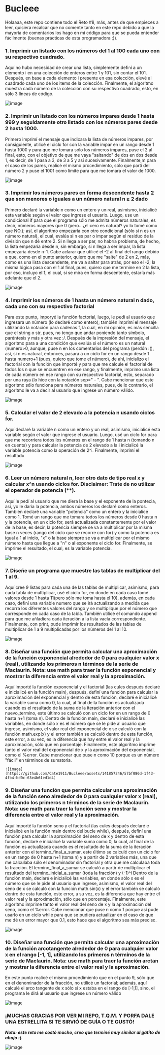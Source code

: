# Bucleee
Holaaaa, este repo contiene todo el Reto #8, más, antes de que empieces a leer, quisiera recalcar que no comenté tanto en este repo debido a que la mayoría de comentarios los hago en mi código para que se pueda entender fácilmente (buenas prácticas de esta programadora ;)).
### 1. Imprimir un listado con los números del 1 al 100 cada uno con su respectivo cuadrado.
   Aquí no hubo necesidad de crear una lista, simplemente definí a un elemento i en una colección de enteros entre 1 y 101, sin contar el 101. Después, en base a cada elemento i presente en esa colección, elevé al cuadrado cada uno de los items de la colección. Finalmente, el algoritmo muestra cada número de la colección con su respectivo cuadrado, esto, en sólo 3 líneas de código.

   ![image](https://github.com/Cate1911/Bucleee/assets/141857246/fd391f2d-f384-48f1-bf48-8faeee02c10c)

### 2. Imprimir un listado con los números impares desde 1 hasta 999 y seguidamente otro listado con los números pares desde 2 hasta 1000.
   Primero imprimí el mensaje que indicara la lista de números impares, por consiguiente, utilicé el ciclo for con la variable impar en un rango desde 1 hasta 1000 y para que me tomara sólo los números impares, puse el 2 al final, esto, con el objetivo de que me vaya "saltando" de dos en dos desde 1, es decir, de 1 pasa a 3, de 3 a 5 y así sucesivamente.
   Finalmente,m para el caso de los pares, realicé el mismo procedimiento, sólo que partí del número 2 y puse el 1001 como límite para que me tomara el valor de 1000.

   ![image](https://github.com/Cate1911/Bucleee/assets/141857246/b10e2a94-dccc-4ef9-aeed-2b5f609fca41)

### 3. Imprimir los números pares en forma descendente hasta 2 que son menores o iguales a un número natural n ≥ 2 dado
   Primero declaré la variable n como un entero y un real, asimismo, inicialicé esta variable según el valor que ingrese el usuario. Luego, use un condicional if para que el programa sólo me admita números naturales, es decir, números mayores que 0 (pero...¿el cero es natural? yo lo tomé como que NO.); así, el algoritmo empezaría con otro condicional (sólo si n es un número natural), el cual, evalúa si n es par o impar según el residuo de la división que n dé entre 2. Si n llega a ser par, no habría problema, de hecho, la lista empezaría desde n, sin embargo, si n llega a ser impar, la lista empezaría desde n-1.
   Cabe aclarar que utilicé el -2 al final del rango debido a que, como en el punto anterior, quiero que me "salte" de 2 en 2, más, como es una lista descendente, me va a saltar para atrás, por eso el -2; la misma lógica pasa con el 1 al final, pues, quiero que me termine en 2 la lista, por eso, incluyo el 1, el cual, si se mira en forma descentente, estaría más adelante que el 2. 

   ![image](https://github.com/Cate1911/Bucleee/assets/141857246/1030f53f-d512-4743-8adb-104d4a98abe4)

### 4. Imprimir los números de 1 hasta un número natural n dado, cada uno con su respectivo factorial
Para este punto, imporyé la función factorial, luego, le pedí al usuario que ingresara un número (lo declaré como entero); también imprimí el mensaje utilizando la notación para cadenas f, la cual, en mi opinión, es más sencilla que el string o str, pues, no tengo que andar poniendo tanto símbolo, paréntesis y más y otra vez :/.
Después de la impresión del mensaje, el algoritmo para a una condición que evalúa si el número es un natural (numero>0, aunque, puse n en los comentarios del programa (perdón :(), así, si n es natural, entonces, pasará a un ciclo for en un rango desde 1 hasta numero+1 (pues, quiero que tome el número), de ahí, inicializo el factorial con la función que importé y para que me calcule el factorial de todos los n que se encuentren en ese rango, y finalmente, imprimo una lista de cada número en ese rango con su respectivo factorial, esto, separado por una raya (lo hice con la notación sep=" - ". Cabe mencionar que este algoritmo sólo funciona para números naturales, pues, de lo contrario, el algoritmo le va a decir al usuario que ingrese un número válido.

   ![image](https://github.com/Cate1911/Bucleee/assets/141857246/23ccf357-eb8e-4ccc-9aa4-755bfee5df54)

### 5. Calcular el valor de 2 elevado a la potencia n usando ciclos for.
   Aquí declaré la variable n como un entero y un real, asimismo, inicialicé esta variable según el valor que ingrese el usuario. Luego, usé un ciclo for para que me recorriera todos los números en el rango de 1 hasta n (tomando n en cuenta) y para calcular la potencia de 2 elevado a la i inicialicé la variable potencia como la operación de 2^i. Finalmente, imprimí el resultado.

   ![image](https://github.com/Cate1911/Bucleee/assets/141857246/c0581f95-bdd2-43ac-b071-2ebebc85ddaa)

### 6. Leer un número natural n, leer otro dato de tipo real x y calcular x^n usando ciclos for. Disclaimer: Trate de no utilizar el operador de potencia (**).
Aquí le pedí al usuario que me diera la base y el exponente de la pontecia, así, yo le daría la potencia, ambos números los declaré como enteros. También declaré una variable "potencia" como un entero y la inicialicé como 1.
Tomé un rango que me tomara todos los números desde 0 hasta n y la potencia, en un ciclo for, será actualizada constantemente por el valor de la base, es decir, la potencia siempre se va a multiplicar por la misma base n veces (rango del ciclo que se recorre con for) y como la potencia es igual a 1 al inicio, "x" o la base siempre se va a multiplicar por el mismo número hasta que llegue a "n" o al exponente el ciclo for. Finalmente, se imprime el resultado, el cual, es la variable potencia.

   ![image](https://github.com/Cate1911/Bucleee/assets/141857246/3a2e991e-1e17-4d07-8580-8b65739b767f)

### 7. Diseñe un programa que muestre las tablas de multiplicar del 1 al 9.
   Aquí cree 9 listas para cada una de las tablas de multiplicar, asimismo, para cada tabla de multiplicar, usé el ciclo for, en donde en cada caso tomé valores desde 1 hasta 11(pero sólo me toma hasta el 10), además, en cada caso, definí una variable numero que se irá actualizando a medida que recorra los diferentes valores del rango y se multiplique por el número que corresponde en cada caso de la tabla. También utilicé el comando append para que me añladiera cada iteración a la lista vacía correspondiente. Finalmente, con print, pude imprimir los resultados de las tablas de multiplicar de 1 a 9 multiplicadas por los números del 1 al 10.

   ![image](https://github.com/Cate1911/Bucleee/assets/141857246/e2f6bb81-78f4-4075-a304-aba3e4669786)

### 8. Diseñar una función que permita calcular una aproximación de la función exponencial alrededor de 0 para cualquier valor x (real), utilizando los primeros n términos de la serie de Maclaurin. Nota: use math para traer la función exponencial y mostrar la diferencia entre el valor real y la aproximación.
Aquí importé la función exponencial y el factorial (las cules después declaré e inicialicé en la función main), después, definí una función para calcular la aproximación del exponencial y dentro de esta función, declaré e inicialicé la variable suma como 0, la cual, al final de la función es actualizada cuando es el resultado de la suma de la iteración anterior con el nuevo_termino, este último se calculó con un ciclo for en un rango de 0 hasta n+1 (toma n).
Dentro de la función main, declaré e inicialicé las variables, en donde sólo x es el número que se le pide al usuario que ingrese, asimismo, el valor real del exponencial de x se calculó con la función math.exp(x) y el error también se calculó dentro de esta función, este error, a su vez, es la diferencia que hay entre el valor real y la aproximación, sólo que en porcentaje. Finalmente, este algoritmo imprime tanto el valor real del exponencial de x y la aproximación del exponencial, como el %error. Cabe mencionar que puse n como 10 porque es un número "fácil" en términos de sumatoria.

    ![image](https://github.com/Cate1911/Bucleee/assets/141857246/57bf086d-1f43-4fb4-bd0c-63e4b61ed1d4)

### 9. Diseñar una función que permita calcular una aproximación de la función seno alrededor de 0 para cualquier valor x (real), utilizando los primeros n términos de la serie de Maclaurin. Nota: use math para traer la función seno y mostrar la diferencia entre el valor real y la aproximación.
Aquí importé la función seno y el factorial (las cules después declaré e inicialicé en la función main dentro del bucle while), después, definí una función para calcular la aproximación del seno de x y dentro de esta función, declaré e inicialicé la variable suma como 0, la cual, al final de la función es actualizada cuando es el resultado de la suma de la iteración anterior con el termino_final_a_sumar, este último se calculó con un ciclo for en un rango de 0 hasta n+1 (toma n) y a partir de 2 variables más, una que me calculaba sólo el denominador sin factorial y otra que me calculaba toda la fracción. El termino_final_a_sumar se calculó a partir de multiplicar el resultado del termino_inicial_a_sumar (toda la fracción) y (-1)^i
Dentro de la función main, declaré e inicialicé las variables, en donde sólo x es el número que se le pide al usuario que ingrese, asimismo, el valor real del seno de x se calculó con la función math.sin(x) y el error también se calculó dentro de esta función, este error, a su vez, es la diferencia que hay entre el valor real y la aproximación, sólo que en porcentaje. Finalmente, este algoritmo imprime tanto el valor real del seno de x y la aproximación del seno, como el %error. Cabe mencionar que puse n como 1 porque así pude usarlo en un ciclo while para que se pudiera actualizar en el caso de que me dé un error mayor que 0.1, esto hace que el algoritmo sea más preciso.

   ![image](https://github.com/Cate1911/Bucleee/assets/141857246/c7ea0dde-b8bc-4a25-ad06-43e3a101c115)

### 10. Diseñar una función que permita calcular una aproximación de la función arcotangente alrededor de 0 para cualquier valor x en el rango [-1, 1], utilizando los primeros n términos de la serie de Maclaurin. Nota: use math para traer la función arctan y mostrar la diferencia entre el valor real y la aproximación.
   En este punto realicé el mismo procedimiento que en el punto 9, sólo que en el denominador de la fracción, no utilicé un factorial; además, aquí calculé el arco tangente de x sólo si x estaba en el rango de [-1,1], sino, el programa le dirá al usuario que ingrese un número válido

   ![image](https://github.com/Cate1911/Bucleee/assets/141857246/d1a380d8-dcbb-4eaa-8855-f58cfb419660)

### ¡MUCHAS GRACIAS POR VER MI REPO, T.Q.M. Y PORFA DALE UNA ESTRELLITA SI TE SIRVIÓ DE GUÍA O TE GUSTÓ!

**_Nota: este reto me costó mucho, creo que terminé muy similar al gatito de abajo :(._**
  
   ![image](https://github.com/Cate1911/Bucleee/assets/141857246/f3a641e6-08fb-470f-81bb-029428ddacd6)
